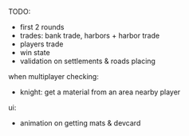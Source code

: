 TODO:

-   first 2 rounds
-   trades: bank trade, harbors + harbor trade
-   players trade
-   win state
-   validation on settlements & roads placing

when multiplayer checking:

-   knight: get a material from an area nearby player

ui:

-   animation on getting mats & devcard
